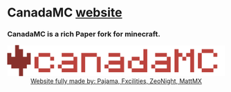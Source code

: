 # CanadaMC [website](https://canadamc.org)

### CanadaMC is a rich Paper fork for minecraft.

<div align="center">
  <a href="https://github.com/canadamc/canadamc">
    <img src="https://raw.githubusercontent.com/canadamc/.github/main/profile/banner.png" alt="Logo" width="512"/>
<div>
Website fully made by: Pajama, Fxcilities, ZeoNight, MattMX
 </a>
